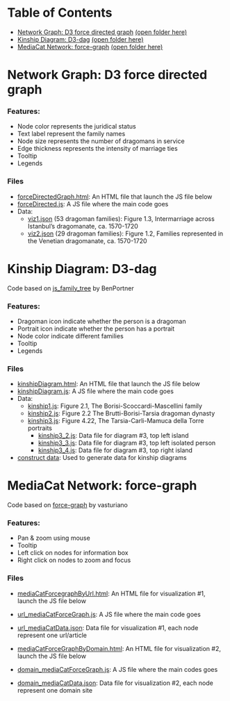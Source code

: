 # Table of Contents
- [Network Graph: D3 force directed graph](https://github.com/digitalutsc/research_visualizations#network-graph-d3-force-directed-graph) [(open folder here)](https://github.com/digitalutsc/research_visualizations/tree/master/Network%20Diagram)
- [Kinship Diagram: D3-dag](https://github.com/digitalutsc/research_visualizations#kinship-diagram-d3-dag) [(open folder here)](https://github.com/digitalutsc/research_visualizations/tree/master/Kinship%20Diagram)
- [MediaCat Network: force-graph](https://github.com/digitalutsc/research_visualizations#mediacat-network-force-graph) [(open folder here)](https://github.com/digitalutsc/research_visualizations/tree/master/mediacat_network)

# Network Graph: D3 force directed graph

### Features:
- Node color represents the juridical status
- Text label represent the family names
- Node size represents the number of dragomans in service
- Edge thickness represents the intensity of marriage ties
- Tooltip
- Legends

### Files
- [forceDirectedGraph.html](https://github.com/digitalutsc/dragomans_visualizations/blob/master/Network%20Diagram/forceDirectedGraph.html): An HTML file that launch the JS file below
- [forceDirected.js](https://github.com/digitalutsc/dragomans_visualizations/blob/master/Network%20Diagram/forceDirected.js): A JS file where the main code goes
- Data:
  - [viz1.json](https://github.com/digitalutsc/dragomans_visualizations/blob/master/Network%20Diagram/viz1.json) (53 dragoman families): Figure 1.3, Intermarriage across Istanbul’s dragomanate, ca. 1570-1720
  - [viz2.json](https://github.com/digitalutsc/dragomans_visualizations/blob/master/Network%20Diagram/viz2.json) (29 dragoman families): Figure 1.2, Families represented in the Venetian dragomanate, ca. 1570-1720



# Kinship Diagram: D3-dag
Code based on [js_family_tree](https://github.com/BenPortner/js_family_tree) by BenPortner

### Features:
- Dragoman icon indicate whether the person is a dragoman
- Portrait icon indicate whether the person has a portrait
- Node color indicate different families
- Tooltip
- Legends

### Files
- [kinshipDiagram.html](https://github.com/digitalutsc/dragomans_visualizations/blob/master/Kinship%20Diagram/kinshipDiagram.html): An HTML file that launch the JS file below
- [kinshipDiagram.js](https://github.com/digitalutsc/dragomans_visualizations/blob/master/Kinship%20Diagram/kinshipDiagram.js): A JS file where the main code goes
- Data:
  - [kinship1.js](https://github.com/digitalutsc/dragomans_visualizations/blob/master/Kinship%20Diagram/kinship1.js): Figure 2.1, The Borisi-Scoccardi-Mascellini family
  - [kinship2.js](https://github.com/digitalutsc/dragomans_visualizations/blob/master/Kinship%20Diagram/kinship2.js): Figure 2.2 The Brutti-Borisi-Tarsia dragoman dynasty
  - [kinship3.js](https://github.com/digitalutsc/dragomans_visualizations/blob/master/Kinship%20Diagram/kinship3.js): Figure 4.22, The Tarsia-Carli-Mamuca della Torre portraits
    - [kinship3_2.js](https://github.com/digitalutsc/dragomans_visualizations/blob/master/Kinship%20Diagram/kinship3_2.js): Data file for diagram #3, top left island
    - [kinship3_3.js](https://github.com/digitalutsc/dragomans_visualizations/blob/master/Kinship%20Diagram/kinship3_3.js): Data file for diagram #3, top left isolated person
    - [kinship3_4.js](https://github.com/digitalutsc/dragomans_visualizations/blob/master/Kinship%20Diagram/kinship3_4.js): Data file for diagram #3, top right island
- [construct data](https://github.com/digitalutsc/dragomans_visualizations/tree/master/Kinship%20Diagram/construct%20data): Used to generate data for kinship diagrams



# MediaCat Network: force-graph
Code based on [force-graph](https://github.com/vasturiano/force-graph) by vasturiano

### Features:
- Pan & zoom using mouse
- Tooltip
- Left click on nodes for information box
- Right click on nodes to zoom and focus

### Files
- [mediaCatForcegraphByUrl.html](https://github.com/digitalutsc/research_visualizations/blob/master/mediacat_network/mediaCatForceGraphByUrl.html): An HTML file for visualization #1, launch the JS file below
- [url_mediaCatForceGraph.js](https://github.com/digitalutsc/research_visualizations/blob/master/mediacat_network/url_mediaCatForceGraph.js): A JS file where the main code goes
- [url_mediaCatData.json](https://github.com/digitalutsc/research_visualizations/blob/master/mediacat_network/url_mediaCatData.json): Data file for visualization #1, each node represent one url/article

- [mediaCatForceGraphByDomain.html](https://github.com/digitalutsc/research_visualizations/blob/master/mediacat_network/mediaCatForceGraphByDomain.html): An HTML file for visualization #2, launch the JS file below
- [domain_mediaCatForceGraph.js](https://github.com/digitalutsc/research_visualizations/blob/master/mediacat_network/domain_mediaCatForceGraph.js): A JS file where the main codes goes
- [domain_mediaCatData.json](https://github.com/digitalutsc/research_visualizations/blob/master/mediacat_network/domain_mediaCatData.json): Data file for visualization #2, each node represent one domain site
